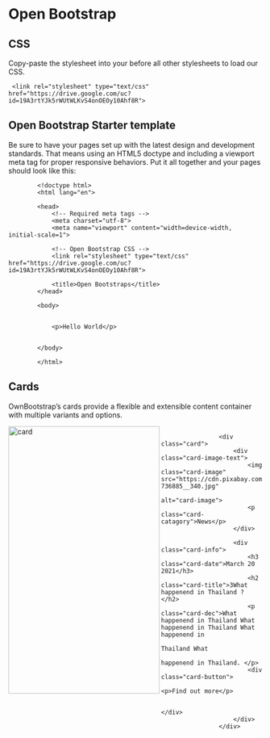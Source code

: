 # Open Bootstrap
## CSS
Copy-paste the stylesheet <link> into your <head> before all other stylesheets to load our CSS.
  
  
  
  
  
  
 

     <link rel="stylesheet" type="text/css" href="https://drive.google.com/uc?id=19A3rtYJk5rWUtWLKvS4onOEOy10Ahf8R">




## Open Bootstrap Starter template
Be sure to have your pages set up with the latest design and development standards. That means using an HTML5 doctype and including a viewport meta tag for proper responsive behaviors. Put it all together and your pages should look like this:  
  
            <!doctype html>
            <html lang="en">

            <head>
                <!-- Required meta tags -->
                <meta charset="utf-8">
                <meta name="viewport" content="width=device-width, initial-scale=1">

                <!-- Open Bootstrap CSS -->
                <link rel="stylesheet" type="text/css" href="https://drive.google.com/uc?id=19A3rtYJk5rWUtWLKvS4onOEOy10Ahf8R">

                <title>Open Bootstraps</title>
            </head>

            <body>


                <p>Hello World</p>


            </body>

            </html>



  
## Cards 
OwnBootstrap’s cards provide a flexible and extensible content container with multiple variants and options.

<img align="left"  width="300" height="530"  src="https://github.com/playatanu/Ownbootstrap/blob/main/assets/card.PNG?raw=true" alt="card">


```

                <div class="card">
                    <div class="card-image-text">
                        <img class="card-image" src="https://cdn.pixabay.com/photo/2015/04/23/22/00/tree-736885__340.jpg"
                            alt="card-image">
                        <p class="card-catagory">News</p>
                    </div>

                    <div class="card-info">
                        <h3 class="card-date">March 20 2021</h3>
                        <h2 class="card-title">3What happenend in Thailand ? </h2>
                        <p class="card-dec">What happenend in Thailand What happenend in Thailand What happenend in
                            Thailand What
                            happenend in Thailand. </p>
                        <div class="card-button">
                         <p>Find out more</p>

                        </div>
                    </div>
                </div>
  
  
```

  
  
  
  
  


  

  
                       
